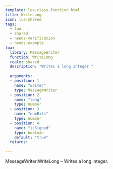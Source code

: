 ```yaml
---
template: lua-class-function.html
title: WriteLong
icon: lua-shared
tags:
  - lua
  - shared
  - needs-verification
  - needs-example
lua:
  library: MessageWriter
  function: WriteLong
  realm: shared
  description: "Writes a long integer."
  
  arguments:
  - position: 1
    name: "writer"
    type: MessageWriter
  - position: 2
    name: "long"
    type: number
  - position: 3
    name: "numBits"
    type: number
  - position: 4
    name: "isSigned"
    type: boolean
    default: "true"
  returns:
    
---
```


<div class="lua__search__keywords">
MessageWriter:WriteLong &#x2013; Writes a long integer.
</div>

